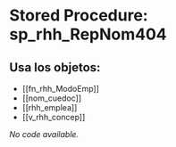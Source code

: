# Stored Procedure: sp_rhh_RepNom404

## Usa los objetos:
- [[fn_rhh_ModoEmp]]
- [[nom_cuedoc]]
- [[rhh_emplea]]
- [[v_rhh_concep]]

*No code available.*

